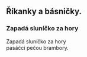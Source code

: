 ## Říkanky a básničky.

### Zapadá sluníčko za hory

Zapadá sluníčko za hory  
pasáčci pečou brambory.  

